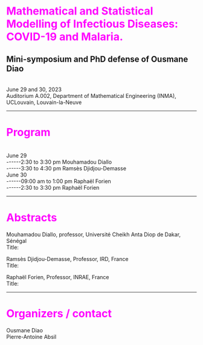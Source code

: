 <h1><span style="color:magenta">Mathematical and Statistical Modelling of Infectious Diseases: COVID-19 and Malaria.</span></h1>
<h2>Mini-symposium and PhD defense of Ousmane Diao</h2>
<br>June 29 and 30, 2023 
<br>Auditorium A.002, Department of Mathematical Engineering (INMA), UCLouvain, Louvain-la-Neuve

---
<h1><span style="color:magenta">Program</span></h1>
<br>June 29
<br>------2:30 to 3:30 pm Mouhamadou Diallo
<br>------3:30 to 4:30 pm Ramsès Djidjou-Demasse
<br>June 30
<br>------09:00 am to 1:00 pm Raphaël Forien
<br>------2:30 to 3:30 pm Raphaël Forien


---
<h1><span style="color:magenta">Abstracts</span></h1>

Mouhamadou Diallo, professor, Université Cheikh Anta Diop de Dakar, Sénégal
<br>Title:

Ramsès Djidjou-Demasse, Professor, IRD, France
<br>Title:

Raphaël Forien, Professor, INRAE, France
<br>Title:


---
<h1><span style="color:magenta">Organizers / contact</span></h1>
Ousmane Diao
<br>Pierre-Antoine Absil





